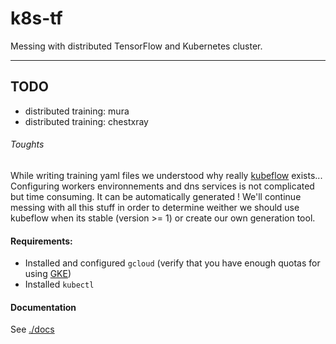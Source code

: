 # k8s-tf
Messing with distributed TensorFlow and Kubernetes cluster.

---

## TODO
- distributed training: mura
- distributed training: chestxray

###### Toughts
While writing training yaml files we understood why really [kubeflow](https://github.com/kubeflow/kubeflow) exists... Configuring workers environnements and dns services is not complicated but time consuming. It can be automatically generated ! We'll continue messing with all this stuff in order to determine weither we should use kubeflow when its stable (version >= 1) or create our own generation tool.


#### Requirements:
- Installed and configured `gcloud` (verify that you have enough quotas for using [GKE](https://cloud.google.com/kubernetes-engine/))
- Installed `kubectl`

#### Documentation

See [./docs](./docs)